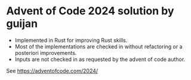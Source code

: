 # Advent of Code 2024 solution by guijan

- Implemented in Rust for improving Rust skills.
- Most of the implementations are checked in without refactoring or a posteriori improvements.
- Inputs are not checked in as requested by the advent of code author.

See https://adventofcode.com/2024/
